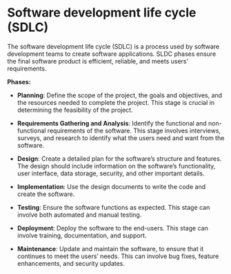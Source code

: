 # Software development life cycle (SDLC)

The software development life cycle (SDLC) is a process used by software development teams to create software applications. SLDC phases ensure the final software product is efficient, reliable, and meets users’ requirements.

**Phases:**

* **Planning**: Define the scope of the project, the goals and objectives, and the resources needed to complete the project. This stage is crucial in determining the feasibility of the project.

* **Requirements Gathering and Analysis**: Identify the functional and non-functional requirements of the software. This stage involves interviews, surveys, and research to identify what the users need and want from the software.

* **Design**: Create a detailed plan for the software’s structure and features. The design should include information on the software’s functionality, user interface, data storage, security, and other important details.

* **Implementation**: Use the design documents to write the code and create the software.

* **Testing**: Ensure the software functions as expected. This stage can involve both automated and manual testing.

* **Deployment**: Deploy the software to the end-users. This stage can involve training, documentation, and support.

* **Maintenance**: Update and maintain the software, to ensure that it continues to meet the users’ needs. This can involve bug fixes, feature enhancements, and security updates.
